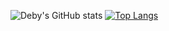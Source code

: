 

<!--
**DebyDelgado/DebyDelgado** is a ✨ _special_ ✨ repository because its `README.md` (this file) appears on your GitHub profile.

Here are some ideas to get you started:

- 🔭 I’m currently working on ...
- 🌱 I’m currently learning ...
- 👯 I’m looking to collaborate on ...
- 🤔 I’m looking for help with ...
- 💬 Ask me about ...
- 📫 How to reach me: ...
- 😄 Pronouns: ...
- ⚡ Fun fact: ...
-->

![Deby's GitHub stats](https://github-readme-stats.vercel.app/api?username=DebyDelgado&show_icons=true&theme=dracula)
[![Top Langs](https://github-readme-stats.vercel.app/api/top-langs/?username=DebyDelgado&layout=compact&theme=dracula&)](https://github.com/DebyDelgado/github-readme-stats)

